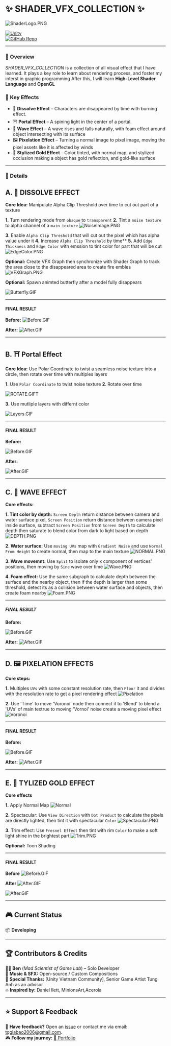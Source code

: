 # ✨ SHADER_VFX_COLLECTION ✨

![ShaderLogo.PNG](https://github.com/tqgiabao2006/Shader_VFX_Collection/raw/main/Readme/ShaderLogo.png)

[![Unity](https://img.shields.io/badge/Made_with-Unity-000?logo=unity&style=for-the-badge)](https://unity.com/)  
[![GitHub Repo](https://img.shields.io/badge/View_on-GitHub-blue?style=for-the-badge&logo=github)]()

---

### 🚀 Overview  
*SHADER_VFX_COLLECTION* is a collection of all visual effect that I have learned. It plays a key role to learn about rendering process, and foster my interst in graphic programming
After this, I will learn **High-Level Shader Language** and **OpenGL**

### 🎯 Key Effects
- 🙈 **Dissolve Effect** – Characters are disappeared by time with burning effect. 
- ⛩️ **Portal Effect** – A spining light in the center of a portal. 
- 🌊 **Wave Effect** – A wave rises and falls naturally, with foam effect around object intersecting with its surface
- 🖼️ **Pixelation Effect** – Turning a normal image to pixel image, moving the pixel assets like it is affected by winds
- 🥇 **Stylized Gold Effect** - Color tinted, with normal map, and stylized occlusion making a object has gold reflection, and gold-like surface
---

### 📌 Details

## A. 🙈 DISSOLVE EFFECT
**Core Idea:** Manipulate Alpha Clip Threshold over time to cut out part of a texture

**1.** Turn rendering mode from `obaque` to `transparent`
**2.** Tint a `noise texture` to alpha channel of a `main texture`
![NoiseImage.PNG](https://github.com/tqgiabao2006/Shader_VFX_Collection/raw/main/Readme/DIssolve_NoiseMap.png)


**3.** Enable `Alpha Clip Threshold` that will cut out the pixel which has alpha value under it
**4.** Increase `Alpha Clip Threshold` by time**
**5.** Add `Edge Thickness` and `Edge Color` with emssion to tint color for part that will be cut
![EdgeColor.PNG](https://github.com/tqgiabao2006/Shader_VFX_Collection/raw/main/Readme/DIssolve_Color_Alpha.png)

**Optional:** Create VFX Graph then synchronize with Shader Graph to track the area close to the disappeared area to create fire embles
![VFXGraph.PNG](https://github.com/tqgiabao2006/Shader_VFX_Collection/raw/main/Readme/Dissolve_VFX.png)


**Optional:** Spawn animted butterfly after a model fully disappears 


![Butterfly.GIF](https://github.com/tqgiabao2006/Shader_VFX_Collection/raw/main/Readme/DIssolve_Butterfly.gif)

---
#### FINAL RESULT

**Before:**
![Before.GIF](https://github.com/tqgiabao2006/Shader_VFX_Collection/raw/main/Readme/Dissolve_Before.gif)

**After:**
![After.GIF](https://github.com/tqgiabao2006/Shader_VFX_Collection/raw/main/Readme/Dissolve_After.gif)


---

## B. ⛩️ Portal Effect
**Core Idea:** Use Polar Coordinate to twist a seamless noise texture into a circle, then rotate over time with multiples layers

**1**. Use `Polar Coordinate` to twist noise texture
**2**. Rotate over time


![ROTATE.GIFT](https://github.com/tqgiabao2006/Shader_VFX_Collection/raw/main/Readme/Portal_Porlar%20%2B%20Rotate.gif)

**3.** Use mutliple layers with differnt color 


![Layers.GIF](https://github.com/tqgiabao2006/Shader_VFX_Collection/raw/main/Readme/Portal_Layers.gif)

---
#### FINAL RESULT

**Before:** 

![Before.GIF](https://github.com/tqgiabao2006/Shader_VFX_Collection/raw/main/Readme/Portal_Before.gif)




**After:** 


![After.GIF](https://github.com/tqgiabao2006/Shader_VFX_Collection/raw/main/Readme/Portal_After.gif)


---

## C. 🌊 WAVE EFFECT
**Core effects:**

**1. Tint color by depth:** `Screen Depth` return distance between camera and water surface pixel, `Screen Position` return distance between camera pixel inside surface, 
subtract `Screen Position` from `Screen Depth` to calculate depth then saturate to blend color from dark to light based on depth
![DEPTH.PNG](https://github.com/tqgiabao2006/Shader_VFX_Collection/raw/main/Readme/Water_ColorDepth.png)

**2. Water surface:** Use `moving UVs` map with `Gradient Noise` and use `Normal From Height` to create normal, then map to the main texture
![NORMAL.PNG](https://github.com/tqgiabao2006/Shader_VFX_Collection/raw/main/Readme/Wave_refraction.gif)

**3. Wave movemnt:** Use `Split` to isolate only x component of vertices' positions, then moving by `Sine` wave over time 
![Wave.PNG](https://github.com/tqgiabao2006/Shader_VFX_Collection/main/main/Readme/Water_Wave.gif)

**4. Foam effect:** Use the same subgraph to calculate depth between the surface and the nearby object, then if the depth is larger than some threshold, detect its as a collision
between water surface and objects, then create foam nearby
![Foam.PNG](https://github.com/tqgiabao2006/Shader_VFX_Collection/raw/main/Readme/Water_Foam.gif)

---
##### FINAL RESULT

**Before:**


![Before.GIF](https://github.com/tqgiabao2006/Shader_VFX_Collection/raw/main/Readme/Water_Before.gif)





**After:**
![After.GIF](https://github.com/tqgiabao2006/Shader_VFX_Collection/raw/main/Readme/Water_After.gif)


---

## D. 🖼️ PIXELATION EFFECTS
**Core steps:**

**1.** Multiples `UVs` with some constant resolution rate, then `Floor` it and divides with the resolution rate to get a pixel rendering effect
![Pixelation](https://github.com/tqgiabao2006/Shader_VFX_Collection/raw/main/Readme/Pixelation.png)


**2.** Use 'Time' to move 'Voronoi' node then connect it to 'Blend' to blend a 'UVs' of main textrue to moving 'Vornoi' noise create a moving pixel effect
![Voronoi](https://github.com/tqgiabao2006/Shader_VFX_Collection/raw/main/Readme/Voronoi.gif)


---
#### FINAL RESULT

**Before:**


![Before.GIF](https://github.com/tqgiabao2006/Shader_VFX_Collection/raw/main/Readme/Pixel_Before.gif)





**After:**
![After.GIF](https://github.com/tqgiabao2006/Shader_VFX_Collection/raw/main/Readme/Pixel_After.gif)


---

## E. 🥇 TYLIZED GOLD EFFECT
**Core effects**

**1.** Apply Normal Map
![Normal](https://github.com/tqgiabao2006/Shader_VFX_Collection/raw/main/Readme/Normal.png)

**2.** Spectacular: Use `View Direction` with `Dot Product` to calculate the pixels are directly lighted, then tint it with spectacular `Color` 
![Spectacular.PNG](https://github.com/tqgiabao2006/Shader_VFX_Collection/raw/main/Readme/Spectacular.png)

**3.** Trim effect: Use `Fresnel Effect` then tint with rim `Color` to make a soft light shine in the brightest part
![Trim.PNG](https://github.com/tqgiabao2006/Shader_VFX_Collection/raw/main/Readme/Rim%20Effect.png)

**Optional:** Toon Shading

---
#### FINAL RESULT

**Before**
![Before.GIF](https://github.com/tqgiabao2006/Shader_VFX_Collection/raw/main/Readme/Gold_Before.gif)


**After**
![After.GIF](https://github.com/tqgiabao2006/Shader_VFX_Collection/raw/main/Readme/Gold_After%201.gif)

![After.GIF](https://github.com/tqgiabao2006/Shader_VFX_Collection/raw/main/Readme/Gold_After_2.gif)


---

## 🎮 Current Status  
📦 **Developing**

---



## 🏆 Contributors & Credits  
👨‍💻 **Ben** (*Mad Scientist of Game Lab*) – Solo Developer  
🎵 **Music & SFX:** Open-source / Custom Compositions  
📖 **Special Thanks:** [Unity Vietnam Community], Senior Game Artist Tung Anh as an advisor <br>
🔥 **Inspired by:** Daniel Ilett, MinionsArt,Acerola


---

## ⭐ Support & Feedback  
💬 **Have feedback?** Open an [issue](https://github.com/tqgiabao2006/blood-vein/issues) or contact me via email: tqgiabao2006@gmail.com.  
🎮 **Follow my journey:** [🔗 Portfolio](https://your-portfolio-link.com)  
